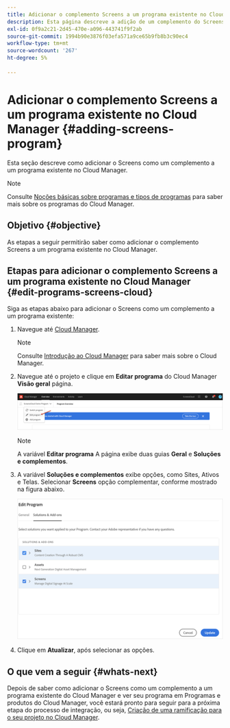 ```yaml
---
title: Adicionar o complemento Screens a um programa existente no Cloud Manager
description: Esta página descreve a adição de um complemento do Screens a um programa existente no Cloud Manager para Screens as a Cloud Service.
exl-id: 0f9a2c21-2d45-470e-a096-443741f9f2ab
source-git-commit: 1994b90e3876f03efa571a9ce65b9fb8b3c90ec4
workflow-type: tm+mt
source-wordcount: '267'
ht-degree: 5%

---
```


# Adicionar o complemento Screens a um programa existente no Cloud Manager {#adding-screens-program}

Esta seção descreve como adicionar o Screens como um complemento a um programa existente no Cloud Manager.

>[!NOTE]
>Consulte [Noções básicas sobre programas e tipos de programas](https://experienceleague.adobe.com/docs/experience-manager-cloud-service/onboarding/getting-access/understand-program-types.html?lang=en) para saber mais sobre os programas do Cloud Manager.

## Objetivo {#objective}

As etapas a seguir permitirão saber como adicionar o complemento Screens a um programa existente no Cloud Manager.

## Etapas para adicionar o complemento Screens a um programa existente no Cloud Manager {#edit-programs-screens-cloud}

Siga as etapas abaixo para adicionar o Screens como um complemento a um programa existente:

1. Navegue até [Cloud Manager](https://my.cloudmanager.adobe.com/).

   >[!NOTE]
   >Consulte [Introdução ao Cloud Manager](https://experienceleague.adobe.com/docs/experience-manager-cloud-service/onboarding/onboarding-concepts/cloud-manager-introduction.html?lang=pt_BR?lang=br) para saber mais sobre o Cloud Manager.

1. Navegue até o projeto e clique em **Editar programa** do Cloud Manager **Visão geral** página.

   ![imagem](/help/screens-cloud/assets/onboarding/add-onexisting1.png)

   >[!NOTE]
   >A variável **Editar programa** A página exibe duas guias **Geral** e **Soluções e complementos**.

1. A variável **Soluções e complementos** exibe opções, como Sites, Ativos e Telas. Selecionar **Screens** opção complementar, conforme mostrado na figura abaixo.

   ![imagem](/help/screens-cloud/assets/onboarding/add-onexisting2.png)

1. Clique em **Atualizar**, após selecionar as opções.

## O que vem a seguir {#whats-next}

Depois de saber como adicionar o Screens como um complemento a um programa existente do Cloud Manager e ver seu programa em Programas e produtos do Cloud Manager, você estará pronto para seguir para a próxima etapa do processo de integração, ou seja, [Criação de uma ramificação para o seu projeto no Cloud Manager](/help/screens-cloud/onboarding-screens-cloud/creating-a-branch.md).
